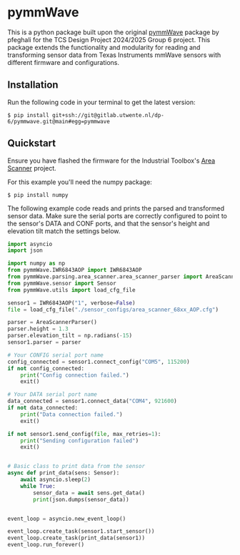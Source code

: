 # pymmWave

This is a python package built upon the original [pymmWave](https://github.com/pfeghali/pymmWave) package by pfeghali for the TCS Design Project 2024/2025 Group 6 project. This package extends the functionality and modularity for reading and transforming sensor data from Texas Instruments mmWave sensors with different firmware and configurations.

## Installation

Run the following code in your terminal to get the latest version:

```console
$ pip install git+ssh://git@gitlab.utwente.nl/dp-6/pymmwave.git@main#egg=pymmwave
```

## Quickstart

Ensure you have flashed the firmware for the Industrial Toolbox's [Area Scanner](https://dev.ti.com/tirex/explore/content/mmwave_industrial_toolbox_4_12_1/labs/Area_Scanner/docs/area_scanner_users_guide.html) project.

For this example you'll need the numpy package:

```console
$ pip install numpy
```

The following example code reads and prints the parsed and transformed sensor data. Make sure the serial ports are correctly configured to point to the sensor's DATA and CONF ports, and that the sensor's height and elevation tilt match the settings below.

```python
import asyncio
import json

import numpy as np
from pymmWave.IWR6843AOP import IWR6843AOP
from pymmWave.parsing.area_scanner.area_scanner_parser import AreaScannerParser
from pymmWave.sensor import Sensor
from pymmWave.utils import load_cfg_file

sensor1 = IWR6843AOP("1", verbose=False)
file = load_cfg_file("./sensor_configs/area_scanner_68xx_AOP.cfg")

parser = AreaScannerParser()
parser.height = 1.3
parser.elevation_tilt = np.radians(-15)
sensor1.parser = parser

# Your CONFIG serial port name
config_connected = sensor1.connect_config("COM5", 115200)
if not config_connected:
    print("Config connection failed.")
    exit()

# Your DATA serial port name
data_connected = sensor1.connect_data("COM4", 921600)
if not data_connected:
    print("Data connection failed.")
    exit()

if not sensor1.send_config(file, max_retries=1):
    print("Sending configuration failed")
    exit()


# Basic class to print data from the sensor
async def print_data(sens: Sensor):
    await asyncio.sleep(2)
    while True:
        sensor_data = await sens.get_data()
        print(json.dumps(sensor_data))


event_loop = asyncio.new_event_loop()

event_loop.create_task(sensor1.start_sensor())
event_loop.create_task(print_data(sensor1))
event_loop.run_forever()
```
